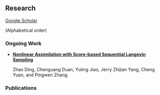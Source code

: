 

## Research

[Google Scholar](https://scholar.google.com/citations?user=RpmGgyMAAAAJ)

(Alphabetical order)

### Ongoing Work

* [**Nonlinear Assimilation with Score-based Sequential Langevin Sampling**](https://arxiv.org/abs/2411.13443v2)

  Zhao Ding, Chenguang Duan, Yuling Jiao, Jerry Zhijian Yang, Cheng Yuan, and Pingwen Zhang.

### Publications
